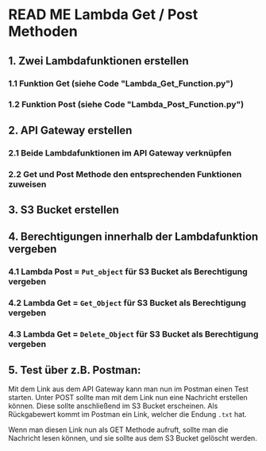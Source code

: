 # READ ME Lambda Get / Post Methoden

## 1. Zwei Lambdafunktionen erstellen
### 1.1 Funktion Get (siehe Code "Lambda_Get_Function.py")
### 1.2 Funktion Post (siehe Code "Lambda_Post_Function.py")

## 2. API Gateway erstellen
### 2.1 Beide Lambdafunktionen im API Gateway verknüpfen
### 2.2 Get und Post Methode den entsprechenden Funktionen zuweisen

## 3. S3 Bucket erstellen

## 4. Berechtigungen innerhalb der Lambdafunktion vergeben
### 4.1 Lambda Post = `Put_object` für S3 Bucket als Berechtigung vergeben
### 4.2 Lambda Get = `Get_Object` für S3 Bucket als Berechtigung vergeben
### 4.3 Lambda Get = `Delete_Object` für S3 Bucket als Berechtigung vergeben

## 5. Test über z.B. Postman:

Mit dem Link aus dem API Gateway kann man nun im Postman einen Test starten. Unter POST sollte man mit dem Link nun eine Nachricht erstellen können. Diese sollte anschließend im S3 Bucket erscheinen. Als Rückgabewert kommt im Postman ein Link, welcher die Endung `.txt` hat.

Wenn man diesen Link nun als GET Methode aufruft, sollte man die Nachricht lesen können, und sie sollte aus dem S3 Bucket gelöscht werden.

